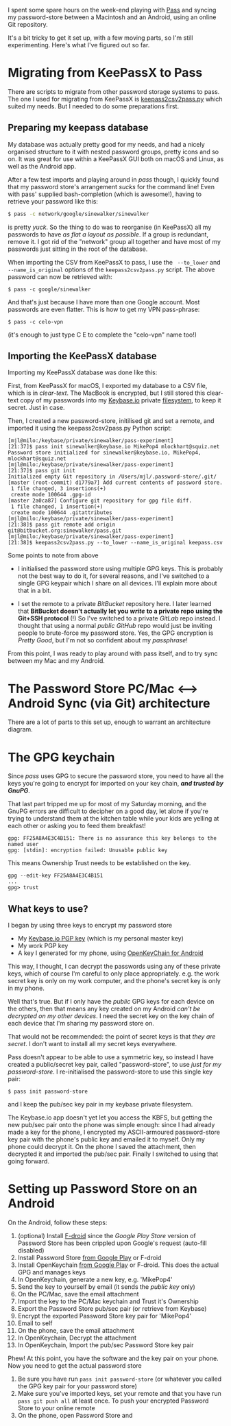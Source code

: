 <!--
.. title: Migrating from KeePassX to Pass
.. slug: micrating-keepass-to-password-store
.. date: 2018-05-03 22:00:22 UTC+10:00
.. tags: draft, password-store, keepassx, passwords, git, gpg, ssh, keybase
.. category: 
.. link: 
.. description: 
.. type: text
-->

I spent some spare hours on the week-end playing with [Pass](https://play.google.com/store/apps/details?id=com.zeapo.pwdstore) and syncing my password-store between a Macintosh and an Android, using an online Git repository.

It's a bit tricky to get it set up,  with a few moving parts, so I'm still experimenting. Here's what I've figured out so far.

<!-- TEASER_END -->


# Migrating from KeePassX to Pass

There are scripts to migrate from other password storage systems to pass. The one I used for migrating from KeePassX is [keepass2csv2pass.py](https://git.zx2c4.com/password-store/tree/contrib/importers/keepass2csv2pass.py) which suited my needs. But I needed to do some preparations first.

## Preparing my keepass database

My database was actually pretty good for my needs, and had a nicely organised structure to it with nested password groups, pretty icons and so on.  It was great for use within a KeePassX GUI both on macOS and Linux, as well as the Android app.

After a few test imports and playing around in *pass* though, I quickly found that my password store's arrangement *sucks* for the command line!  Even with pass' supplied bash-completion (which is awesome!), having to retrieve your password like this:

```sh
$ pass -c network/google/sinewalker/sinewalker
```

is pretty *yuck*.  So the thing to do was to reorganise (in KeePassX) all my passwords to have *as flat a layout as possible*.  If a group is redundant, remove it.  I got rid of the "network" group all together and have most of my passwords just sitting in the root of the database.

When importing the CSV from KeePassX to pass, I use the ` --to_lower` and `--name_is_original` options of the `keepass2csv2pass.py` script.  The above password can now be retrieved with:

```
$ pass -c google/sinewalker
```

And that's just because I have more than one Google account.  Most passwords are even flatter. This is how to get my VPN pass-phrase:

```
$ pass -c celo-vpn
```

(it's enough to just type C E <TAB> to complete the "celo-vpn" name too!)

## Importing the KeePassX database

Importing my KeePassX database was done like this:

First, from KeePassX for macOS, I exported my database to a CSV file, which is in *clear-text*.  The MacBook is encrypted, but I still stored this clear-text copy of my passwords into my [Keybase.io](https://keybase.io/) private [filesystem](https://keybase.io/docs/kbfs), to keep it secret. Just in case.

Then, I created a new password-store, initilised git and set a remote, and imported it using the keepass2csv2pass.py Python script:

```
[mjl@milo:/keybase/private/sinewalker/pass-experiment]
[21:37]$ pass init sinewalker@keybase.io MikePop4 mlockhart@squiz.net
Password store initialized for sinewalker@keybase.io, MikePop4, mlockhart@squiz.net
[mjl@milo:/keybase/private/sinewalker/pass-experiment]
[21:37]$ pass git init
Initialized empty Git repository in /Users/mjl/.password-store/.git/
[master (root-commit) d1779a7] Add current contents of password store.
 1 file changed, 3 insertions(+)
 create mode 100644 .gpg-id
[master 2a0ca87] Configure git repository for gpg file diff.
 1 file changed, 1 insertion(+)
 create mode 100644 .gitattributes
[mjl@milo:/keybase/private/sinewalker/pass-experiment]
[21:38]$ pass git remote add origin git@bitbucket.org:sinewalker/pass.git
[mjl@milo:/keybase/private/sinewalker/pass-experiment]
[21:38]$ keepass2csv2pass.py --to_lower --name_is_original keepass.csv
```

Some points to note from above

 * I initialised the password store using multiple GPG keys. This is probably not the best way to do it, for several reasons, and I've switched to a single GPG keypair which I share on all devices. I'll explain more about that in a bit.

 * I set the remote to a private *BitBucket* repository here.  I later learned that **BitBucket doesn't actually let you** ***write*** **to a private repo using the Git+SSH protocol** (!) So I've switched to a private *GitLab* repo instead.  I thought that using a normal *public* *GitHub* repo would just be inviting people to brute-force my password store. Yes, the GPG encryption is *Pretty Good*, but I'm not so confident about my *passphrase*!

From this point, I was ready to play around with pass itself, and to try sync between my Mac and my Android.
# The Password Store PC/Mac ⟷ Android Sync (via Git) architecture

There are a lot of parts to this set up, enough to warrant an architecture diagram.



# The GPG keychain

Since *pass* uses GPG to secure the password store, you need to have all the keys you're going to encrypt for imported on your key chain, ***and trusted by GnuPG***.

That last part tripped me up for most of my Saturday morning, and the GnuPG errors are difficult to decipher on a good day, let alone if you're trying to understand them at the kitchen table while your kids are yelling at each other or asking you to feed them breakfast!


```
gpg: FF25A8A4E3C4B151: There is no assurance this key belongs to the named user
gpg: [stdin]: encryption failed: Unusable public key
```

This means Ownership Trust needs to be established on the key.

```
gpg --edit-key FF25A8A4E3C4B151
...
gpg> trust
```


## What keys to use?


I began by using three keys to encrypt my password store

 * My [Keybase.io PGP key](https://keybase.io/sinewalker#show-public) (which is my personal master key)
 * My work PGP key
 * A key I generated for my phone, using [OpenKeyChain for Android](https://play.google.com/store/apps/details?id=org.sufficientlysecure.keychain)

This way, I thought, I can decrypt the passwords using any of these private keys, which of course I'm careful to only place appropriately.  e.g. the work secret key is only on my work computer, and the phone's secret key is only in my phone. 

Well that's true. But if I only have the *public* GPG keys for each device on the others, then that means any key created on my Android *can't be decrypted on my other devices*. I need the secret key on the key chain of each device that I'm sharing my password store on.

That would not be recommended:  the point of secret keys is that *they are secret*.  I don't want to install all my secret keys everywhere.

Pass doesn't appear to be able to use a symmetric key, so instead I have created a public/secret key pair, called "password-store", to use *just for my password-store*.  I re-initialised the password-store to use this single key pair:

```
$ pass init password-store
```

and I keep the pub/sec key pair in my keybase private filesystem.  

The Keybase.io app doesn't yet let you access the KBFS, but getting the new pub/sec pair onto the phone was simple enough: since I had already made a key for the phone, I encrypted my ASCII-armoured password-store key pair with the phone's public key and emailed it to myself. Only my phone could decrypt it.  On the phone I saved the attachment, then decrypted it and imported the pub/sec pair.  Finally I switched to using that going forward.

# Setting up Password Store on an Android


On the Android, follow these steps:

 1. (optional) Install [F-droid](https://f-droid.org/) since the *Google Play Store* version of Password Store has been crippled upon Google's request (auto-fill disabled)
 2. Install Password Store [from Google Play](https://play.google.com/store/apps/details?id=com.zeapo.pwdstore) or F-droid
 3. Install OpenKeychain [from Google Play](https://play.google.com/store/apps/details?id=org.sufficientlysecure.keychain) or F-droid. This does the actual GPG and manages keys
 4. In OpenKeychain, generate a new key, e.g. 'MikePop4'
 5. Send the key to yourself by email (it sends the *public key* only)
 6. On the PC/Mac, save the email attachment
 7. Import the key to the PC/Mac keychain and Trust it's Ownership
 8. Export the Password Store pub/sec pair (or retrieve from Keybase)
 9. Encrypt the exported Password Store key pair for 'MikePop4'
 10. Email to self
 11. On the phone, save the email attachment
 12. In OpenKeychain, Decrypt the attachment
 13. In OpenKeychain, Import the pub/sec Password Store key pair
 
 Phew! At this point, you have the software and the key pair on your phone. Now you need to get the actual password store

 1. Be sure you have run `pass init password-store` (or whatever you called the GPG key pair for your password store)
 2. Make sure you've imported keys, set your remote and that you have run `pass git push all` at least once.  To push your encrypted Password Store to your online remote
 3. On the phone, open Password Store and

